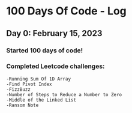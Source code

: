# 100 Days Of Code - Log

## Day 0: February 15, 2023 

### Started 100 days of code!
### Completed Leetcode challenges:
    -Running Sum Of 1D Array
    -Find Pivot Index
    -FizzBuzz
    -Number of Steps to Reduce a Number to Zero
    -Middle of the Linked List
    -Ransom Note
